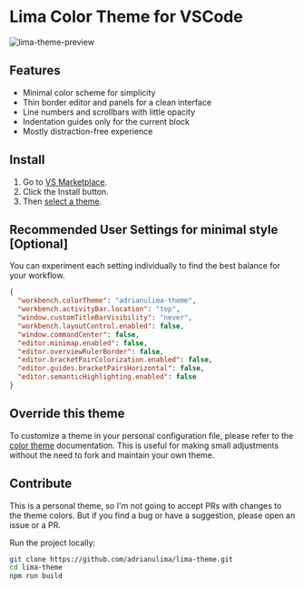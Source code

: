 # Lima Color Theme for VSCode

![lima-theme-preview](https://github.com/adrianulima/lima-theme/blob/main/assets/lima-theme-preview.png?raw=true)

## Features

- Minimal color scheme for simplicity
- Thin border editor and panels for a clean interface
- Line numbers and scrollbars with little opacity
- Indentation guides only for the current block
- Mostly distraction-free experience

## Install

1. Go to [VS Marketplace](https://marketplace.visualstudio.com/items?itemName=AdrianoLima.adrianulima-theme).
2. Click the Install button.
3. Then [select a theme](https://code.visualstudio.com/docs/getstarted/themes#_selecting-the-color-theme).

## Recommended User Settings for minimal style [Optional]

You can experiment each setting individually to find the best balance for your workflow.

```json
{
  "workbench.colorTheme": "adrianulima-theme",
  "workbench.activityBar.location": "top",
  "window.customTitleBarVisibility": "never",
  "workbench.layoutControl.enabled": false,
  "window.commandCenter": false,
  "editor.minimap.enabled": false,
  "editor.overviewRulerBorder": false,
  "editor.bracketPairColorization.enabled": false,
  "editor.guides.bracketPairsHorizontal": false,
  "editor.semanticHighlighting.enabled": false
}
```

## Override this theme

To customize a theme in your personal configuration file, please refer to the [color theme](https://code.visualstudio.com/api/extension-guides/color-theme) documentation. This is useful for making small adjustments without the need to fork and maintain your own theme.

## Contribute

This is a personal theme, so I'm not going to accept PRs with changes to the theme colors. But if you find a bug or have a suggestion, please open an issue or a PR.

Run the project locally:

```bash
git clone https://github.com/adrianulima/lima-theme.git
cd lima-theme
npm run build
```
